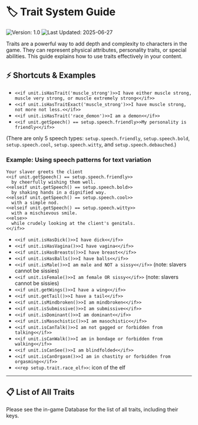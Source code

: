 # 🏷️ Trait System Guide

![Version: 1.0](https://img.shields.io/badge/Version-1.0-green) ![Last  Updated: 2025-06-27](https://img.shields.io/badge/Last%20Updated-27--06--2025-blue)

Traits are a powerful way to add depth and complexity to characters in the game. They can represent physical attributes, personality traits, or special abilities. This guide explains how to use traits effectively in your content.

## ⚡ Shortcuts & Examples

- `<<if unit.isHasTrait('muscle_strong')>>I have either muscle strong, muscle very strong, or muscle extremely strong<</if>>`
- `<<if unit.isHasTraitExact('muscle_strong')>>I have muscle strong, not more not less.<</if>>`
- `<<if unit.isHasTrait('race_demon')>>I am a demon<</if>>`
- `<<if unit.getSpeech() == setup.speech.friendly>>My personality is friendly<</if>>`

(There are only 5 speech types: `setup.speech.friendly`, `setup.speech.bold`, `setup.speech.cool`, `setup.speech.witty`, and `setup.speech.debauched`.)

### Example: Using speech patterns for text variation

````twee
Your slaver greets the client
<<if unit.getSpeech() == setup.speech.friendly>>
  by cheerfully wishing them well.
<<elseif unit.getSpeech() == setup.speech.bold>>
  by shaking hands in a dignified way.
<<elseif unit.getSpeech() == setup.speech.cool>>
  with a simple nod.
<<elseif unit.getSpeech() == setup.speech.witty>>
  with a mischievous smile.
<<else>>
  while crudely looking at the client's genitals.
<</if>>
````

- `<<if unit.isHasDick()>>I have dick<</if>>`
- `<<if unit.isHasVagina()>>I have vagina<</if>>`
- `<<if unit.isHasBreasts()>>I have breast<</if>>`
- `<<if unit.isHasBalls()>>I have balls<</if>>`
- `<<if unit.isMale()>>I am male and NOT a sissy<</if>>` (note: slavers cannot be sissies)
- `<<if unit.isFemale()>>I am female OR sissy<</if>>` (note: slavers cannot be sissies)
- `<<if unit.getWings()>>I have a wing<</if>>`
- `<<if unit.getTail()>>I have a tail<</if>>`
- `<<if unit.isMindbroken()>>I am mindbroken<</if>>`
- `<<if unit.isSubmissive()>>I am submissive<</if>>`
- `<<if unit.isDominant()>>I am dominant<</if>>`
- `<<if unit.isMasochistic()>>I am masochistic<</if>>`
- `<<if unit.isCanTalk()>>I am not gagged or forbidden from talking<</if>>`
- `<<if unit.isCanWalk()>>I am in bondage or forbidden from walking<</if>>`
- `<<if unit.isCanSee()>>I am blindfolded<</if>>`
- `<<if unit.isCanOrgasm()>>I am in chastity or forbidden from orgasming<</if>>`
- `<<rep setup.trait.race_elf>>`: icon of the elf

---

## 📋 List of All Traits

Please see the in-game Database for the list of all traits, including their keys.
